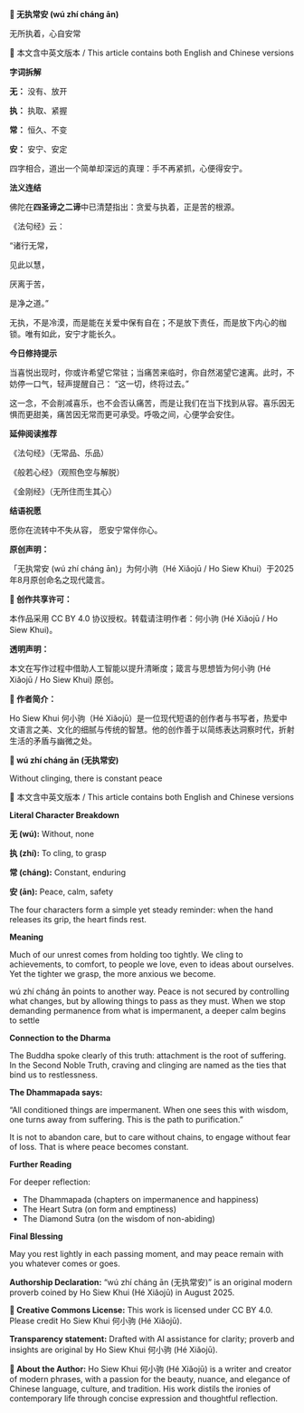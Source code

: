 **📜 无执常安 (wú zhí cháng ān)**

无所执着，心自安常

📜 本文含中英文版本 / This article contains both English and Chinese versions

**字词拆解**

**无：** 没有、放开

**执：** 执取、紧握

**常：** 恒久、不变

**安：** 安宁、安定

四字相合，道出一个简单却深远的真理：手不再紧抓，心便得安宁。

**法义连结**

佛陀在**四圣谛之二谛**中已清楚指出：贪爱与执着，正是苦的根源。

《法句经》云：

“诸行无常，

见此以慧，

厌离于苦，

是净之道。”

无执，不是冷漠，而是能在关爱中保有自在；不是放下责任，而是放下内心的枷锁。唯有如此，安宁才能长久。

**今日修持提示**

当喜悦出现时，你或许希望它常驻；当痛苦来临时，你自然渴望它速离。此时，不妨停一口气，轻声提醒自己：
“这一切，终将过去。”

这一念，不会削减喜乐，也不会否认痛苦，而是让我们在当下找到从容。喜乐因无惧而更甜美，痛苦因无常而更可承受。呼吸之间，心便学会安住。

**延伸阅读推荐**

《法句经》（无常品、乐品）

《般若心经》（观照色空与解脱）

《金刚经》（无所住而生其心）

**结语祝愿**

愿你在流转中不失从容，
愿安宁常伴你心。

**原创声明：**

「无执常安 (wú zhí cháng ān)」为何小驹（Hé Xiǎojū / Ho Siew Khui）于2025年8月原创命名之现代箴言。

**🌿 创作共享许可：**

本作品采用 CC BY 4.0 协议授权。转载请注明作者：何小驹 (Hé Xiǎojū / Ho Siew Khui)。

**透明声明：**

本文在写作过程中借助人工智能以提升清晰度；箴言与思想皆为何小驹 (Hé Xiǎojū / Ho Siew Khui) 原创。

**🌿 作者简介：**

Ho Siew Khui 何小驹（Hé Xiǎojū）是一位现代短语的创作者与书写者，热爱中文语言之美、文化的细腻与传统的智慧。他的创作善于以简练表达洞察时代，折射生活的矛盾与幽微之处。




**📜 wú zhí cháng ān (无执常安)**

Without clinging, there is constant peace

📜 本文含中英文版本 / This article contains both English and Chinese versions

**Literal Character Breakdown**

**无 (wú):** Without, none

**执 (zhí):** To cling, to grasp

**常 (cháng):** Constant, enduring

**安 (ān):** Peace, calm, safety

The four characters form a simple yet steady reminder: when the hand releases its grip, the heart finds rest.

**Meaning**

Much of our unrest comes from holding too tightly. We cling to achievements, to comfort, to people we love, even to ideas about ourselves. Yet the tighter we grasp, the more anxious we become.

wú zhí cháng ān points to another way. Peace is not secured by controlling what changes, but by allowing things to pass as they must. When we stop demanding permanence from what is impermanent, a deeper calm begins to settle

**Connection to the Dharma**

The Buddha spoke clearly of this truth: attachment is the root of suffering. In the Second Noble Truth, craving and clinging are named as the ties that bind us to restlessness.

**The Dhammapada says:**

“All conditioned things are impermanent.
When one sees this with wisdom,
one turns away from suffering.
This is the path to purification.”

It is not to abandon care, but to care without chains, to engage without fear of loss. That is where peace becomes constant.

**Further Reading**

For deeper reflection:

- The Dhammapada (chapters on impermanence and happiness)
- The Heart Sutra (on form and emptiness)
- The Diamond Sutra (on the wisdom of non-abiding)

**Final Blessing**

May you rest lightly in each passing moment,
and may peace remain with you whatever comes or goes.

**Authorship Declaration:**
“wú zhí cháng ān (无执常安)” is an original modern proverb coined by Ho Siew Khui (Hé Xiǎojū) in August 2025.

**🌿 Creative Commons License:**
This work is licensed under CC BY 4.0. Please credit Ho Siew Khui 何小驹 (Hé Xiǎojū).

**Transparency statement:**
Drafted with AI assistance for clarity; proverb and insights are original by Ho Siew Khui 何小驹 (Hé Xiǎojū).

**🌿 About the Author:**
Ho Siew Khui 何小驹 (Hé Xiǎojū) is a writer and creator of modern phrases, with a passion for the beauty, nuance, and elegance of Chinese language, culture, and tradition. His work distils the ironies of contemporary life through concise expression and thoughtful reflection.













